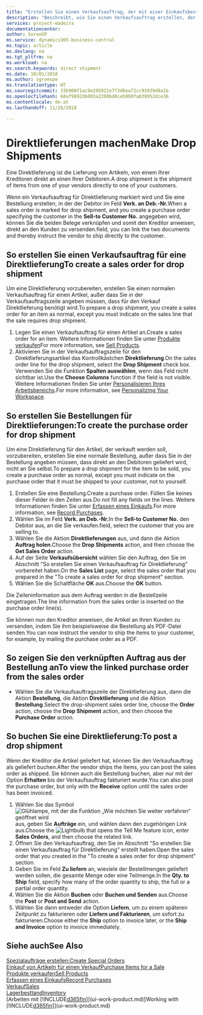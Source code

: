 ```yaml
---
title: "Erstellen Sie einen Verkaufsauftrag, der mit einer Einkaufsbestellung für eine direkte Lieferung verknüpft ist | Microsoft Docs"
description: "Beschreibt, wie Sie einen Verkaufsauftrag erstellen, der mit einer Bestellung verknüpft ist, um sicherzustellen, dass die Artikel vom Kreditor direkt an den Debitor versendet werden"
services: project-madeira
documentationcenter: 
author: SorenGP
ms.service: dynamics365-business-central
ms.topic: article
ms.devlang: na
ms.tgt_pltfrm: na
ms.workload: na
ms.search.keywords: direct shipment
ms.date: 10/01/2018
ms.author: sgroespe
ms.translationtype: HT
ms.sourcegitcommit: 33b900f1ac9e295921e7f3d6ea72cc93939d8a1b
ms.openlocfilehash: 68af9892db003a2200bd0ceb9b9fa839952dce36
ms.contentlocale: de-at
ms.lasthandoff: 11/26/2018

---
```

# <a name="make-drop-shipments"></a><span data-ttu-id="ce753-103">Direktlieferungen machen</span><span class="sxs-lookup"><span data-stu-id="ce753-103">Make Drop Shipments</span></span>
<span data-ttu-id="ce753-104">Eine Direktlieferung ist die Lieferung von Artikeln, von einem Ihrer Kreditoren direkt an einen Ihrer Debitoren.</span><span class="sxs-lookup"><span data-stu-id="ce753-104">A drop shipment is the shipment of items from one of your vendors directly to one of your customers.</span></span>

<span data-ttu-id="ce753-105">Wenn ein Verkaufsauftrag für Direktlieferung markiert wird und Sie eine Bestellung erstellen, in der der Debitor im Feld **Verk. an Deb.-Nr.**</span><span class="sxs-lookup"><span data-stu-id="ce753-105">When a sales order is marked for drop shipment, and you create a purchase order specifying the customer in the **Sell-to Customer No.**</span></span> <span data-ttu-id="ce753-106">angegeben wird, können Sie die beiden Belege verknüpfen und somit den Kreditor anweisen, direkt an den Kunden zu versenden.</span><span class="sxs-lookup"><span data-stu-id="ce753-106">field, you can link the two documents and thereby instruct the vendor to ship directly to the customer.</span></span>

## <a name="to-create-a-sales-order-for-drop-shipment"></a><span data-ttu-id="ce753-107">So erstellen Sie einen Verkaufsauftrag für eine Direktlieferung</span><span class="sxs-lookup"><span data-stu-id="ce753-107">To create a sales order for drop shipment</span></span>
<span data-ttu-id="ce753-108">Um eine Direktlieferung vorzubereiten, erstellen Sie einen normalen Verkaufsauftrag für einen Artikel, außer dass Sie in der Verkaufsauftragszeile angeben müssen, dass für den Verkauf Direktlieferung benötigt wird.</span><span class="sxs-lookup"><span data-stu-id="ce753-108">To prepare a drop shipment, you create a sales order for an item as normal, except you must indicate on the sales line that the sale requires drop shipment.</span></span>

1. <span data-ttu-id="ce753-109">Legen Sie einen Verkaufsauftrag für einen Artikel an.</span><span class="sxs-lookup"><span data-stu-id="ce753-109">Create a sales order for an item.</span></span> <span data-ttu-id="ce753-110">Weitere Informationen finden Sie unter [Produkte verkaufen](sales-how-sell-products.md)</span><span class="sxs-lookup"><span data-stu-id="ce753-110">For more information, see [Sell Products](sales-how-sell-products.md).</span></span>
2. <span data-ttu-id="ce753-111">Aktivieren Sie in der Verkaufsauftragszeile für den Direktlieferungsartikel das Kontrollkästchen **Direktlieferung**.</span><span class="sxs-lookup"><span data-stu-id="ce753-111">On the sales order line for the drop shipment, select the **Drop Shipment** check box.</span></span> <span data-ttu-id="ce753-112">Verwenden Sie die Funktion **Spalten auswählen**, wenn das Feld nicht sichtbar ist.</span><span class="sxs-lookup"><span data-stu-id="ce753-112">Use the **Choose Columns** function if the field is not visible.</span></span> <span data-ttu-id="ce753-113">Weitere Informationen finden Sie unter [Personalisieren Ihres Arbeitsbereichs](ui-personalization-user.md).</span><span class="sxs-lookup"><span data-stu-id="ce753-113">For more information, see [Personalizing Your Workspace](ui-personalization-user.md).</span></span>

## <a name="to-create-the-purchase-order-for-drop-shipment"></a><span data-ttu-id="ce753-114">So erstellen Sie Bestellungen für Direktlieferungen:</span><span class="sxs-lookup"><span data-stu-id="ce753-114">To create the purchase order for drop shipment</span></span>
<span data-ttu-id="ce753-115">Um eine Direktlieferung für den Artikel, der verkauft werden soll, vorzubereiten, erstellen Sie eine normale Bestellung, außer dass Sie in der Bestellung angeben müssen, dass direkt an den Debitoren geliefert wird, nicht an Sie selbst.</span><span class="sxs-lookup"><span data-stu-id="ce753-115">To prepare a drop shipment for the item to be sold, you create a purchase order as normal, except you must indicate on the purchase order that it must be shipped to your customer, not to yourself.</span></span>

1. <span data-ttu-id="ce753-116">Erstellen Sie eine Bestellung.</span><span class="sxs-lookup"><span data-stu-id="ce753-116">Create a purchase order.</span></span> <span data-ttu-id="ce753-117">Füllen Sie keines dieser Felder in den Zeilen aus.</span><span class="sxs-lookup"><span data-stu-id="ce753-117">Do not fill any fields on the lines.</span></span> <span data-ttu-id="ce753-118">Weitere Informationen finden Sie unter [Erfassen eines Einkaufs](purchasing-how-record-purchases.md).</span><span class="sxs-lookup"><span data-stu-id="ce753-118">For more information, see [Record Purchases](purchasing-how-record-purchases.md).</span></span>
2. <span data-ttu-id="ce753-119">Wählen Sie im Feld **Verk. an Deb.-Nr.**</span><span class="sxs-lookup"><span data-stu-id="ce753-119">In the **Sell-to Customer No.**</span></span> <span data-ttu-id="ce753-120">den Debitor aus, an die Sie verkaufen.</span><span class="sxs-lookup"><span data-stu-id="ce753-120">field, select the customer that you are selling to.</span></span>
3. <span data-ttu-id="ce753-121">Wählen Sie die Aktion **Direktlieferungen** aus, und dann die Aktion **Auftrag holen**.</span><span class="sxs-lookup"><span data-stu-id="ce753-121">Choose the **Drop Shipments** action, and then choose the **Get Sales Order** action.</span></span>
4. <span data-ttu-id="ce753-122">Auf der Seite **Verkaufsübersicht** wählen Sie den Auftrag, den Sie im Abschnitt "So erstellen Sie einen Verkaufsauftrag für Direktlieferung" vorbereitet haben.</span><span class="sxs-lookup"><span data-stu-id="ce753-122">On the **Sales List** page, select the sales order that you prepared in the "To create a sales order for drop shipment" section.</span></span>
5. <span data-ttu-id="ce753-123">Wählen Sie die Schaltfläche **OK** aus.</span><span class="sxs-lookup"><span data-stu-id="ce753-123">Choose the **OK** button.</span></span>

<span data-ttu-id="ce753-124">Die Zeileninformation aus dem Auftrag werden in die Bestellzeile eingetragen.</span><span class="sxs-lookup"><span data-stu-id="ce753-124">The line information from the sales order is inserted on the purchase order line(s).</span></span>

<span data-ttu-id="ce753-125">Sie können nun den Kreditor anweisen, die Artikel an Ihren Kunden zu versenden, indem Sie ihm beispielsweise die Bestellung als PDF-Datei senden.</span><span class="sxs-lookup"><span data-stu-id="ce753-125">You can now instruct the vendor to ship the items to your customer, for example, by mailing the purchase order as a PDF.</span></span>     

## <a name="to-view-the-linked-purchase-order-from-the-sales-order"></a><span data-ttu-id="ce753-126">So zeigen Sie den verknüpften Auftrag aus der Bestellung an</span><span class="sxs-lookup"><span data-stu-id="ce753-126">To view the linked purchase order from the sales order</span></span>
* <span data-ttu-id="ce753-127">Wählen Sie die Verkaufsauftragszeile der Direktlieferung aus, dann die Aktion **Bestellung**, die Aktion **Direktlieferung** und die Aktion **Bestellung**.</span><span class="sxs-lookup"><span data-stu-id="ce753-127">Select the drop-shipment sales order line, choose the **Order** action, choose the **Drop Shipment** action, and then choose the **Purchase Order** action.</span></span>

## <a name="to-post-a-drop-shipment"></a><span data-ttu-id="ce753-128">So buchen Sie eine Direktlieferung:</span><span class="sxs-lookup"><span data-stu-id="ce753-128">To post a drop shipment</span></span>
<span data-ttu-id="ce753-129">Wenn der Kreditor die Artikel geliefert hat, können Sie den Verkaufsauftrag als geliefert buchen.</span><span class="sxs-lookup"><span data-stu-id="ce753-129">After the vendor ships the items, you can post the sales order as shipped.</span></span> <span data-ttu-id="ce753-130">Sie können auch die Bestellung buchen, aber nur mit der Option **Erhalten** bis der Verkaufsauftrag fakturiert wurde.</span><span class="sxs-lookup"><span data-stu-id="ce753-130">You can also post the purchase order, but only with the **Receive** option until the sales order has been invoiced.</span></span>

1. <span data-ttu-id="ce753-131">Wählen Sie das Symbol ![Glühlampe, mit der die Funktion „Wie möchten Sie weiter verfahren“ geöffnet wird](media/ui-search/search_small.png "Wie möchten Sie weiter verfahren?") aus, geben Sie **Aufträge** ein, und wählen dann den zugehörigen Link aus.</span><span class="sxs-lookup"><span data-stu-id="ce753-131">Choose the ![Lightbulb that opens the Tell Me feature](media/ui-search/search_small.png "Tell me what you want to do") icon, enter **Sales Orders**, and then choose the related link.</span></span>
2. <span data-ttu-id="ce753-132">Öffnen Sie den Verkaufsauftrag, den Sie im Abschnitt "So erstellen Sie einen Verkaufsauftrag für Direktlieferung" erstellt haben.</span><span class="sxs-lookup"><span data-stu-id="ce753-132">Open the sales order that you created in the "To create a sales order for drop shipment" section.</span></span>
3. <span data-ttu-id="ce753-133">Geben Sie im Feld **Zu liefern** an, wieviele der Bestellmengen geliefert werden sollen, die gesamte Menge oder eine Teilmenge.</span><span class="sxs-lookup"><span data-stu-id="ce753-133">In the **Qty. to Ship** field, specify how many of the order quantity to ship, the full or a partial order quantity.</span></span>
4. <span data-ttu-id="ce753-134">Wählen Sie die Aktion **Buchen** oder **Buchen und Senden** aus.</span><span class="sxs-lookup"><span data-stu-id="ce753-134">Choose the **Post** or **Post and Send** action.</span></span>
5. <span data-ttu-id="ce753-135">Wählen Sie dann entweder die Option **Liefern**, um zu einem späteren Zeitpunkt zu fakturieren oder **Liefern und Fakturieren**, um sofort zu fakturieren.</span><span class="sxs-lookup"><span data-stu-id="ce753-135">Choose either the **Ship** option to invoice later, or the **Ship and Invoice** option to invoice immediately.</span></span>

## <a name="see-also"></a><span data-ttu-id="ce753-136">Siehe auch</span><span class="sxs-lookup"><span data-stu-id="ce753-136">See Also</span></span>
[<span data-ttu-id="ce753-137">Spezialaufträge erstellen:</span><span class="sxs-lookup"><span data-stu-id="ce753-137">Create Special Orders</span></span>](sales-how-to-create-special-orders.md)  
[<span data-ttu-id="ce753-138">Einkauf von Artikeln für einen Verkauf</span><span class="sxs-lookup"><span data-stu-id="ce753-138">Purchase Items for a Sale</span></span>](purchasing-how-purchase-products-sale.md)  
[<span data-ttu-id="ce753-139">Produkte verkaufen</span><span class="sxs-lookup"><span data-stu-id="ce753-139">Sell Products</span></span>](sales-how-sell-products.md)  
[<span data-ttu-id="ce753-140">Erfassen eines Einkaufs</span><span class="sxs-lookup"><span data-stu-id="ce753-140">Record Purchases</span></span>](purchasing-how-record-purchases.md)  
[<span data-ttu-id="ce753-141">Verkauf</span><span class="sxs-lookup"><span data-stu-id="ce753-141">Sales</span></span>](sales-manage-sales.md)  
[<span data-ttu-id="ce753-142">Lagerbesttand</span><span class="sxs-lookup"><span data-stu-id="ce753-142">Inventory</span></span>](inventory-manage-inventory.md)  
<span data-ttu-id="ce753-143">[Arbeiten mit [!INCLUDE[d365fin](includes/d365fin_md.md)]](ui-work-product.md)</span><span class="sxs-lookup"><span data-stu-id="ce753-143">[Working with [!INCLUDE[d365fin](includes/d365fin_md.md)]](ui-work-product.md)</span></span>

